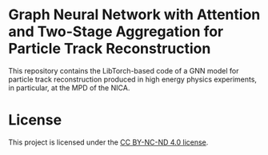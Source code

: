 # Graph Neural Network with Attention and Two-Stage Aggregation for Particle Track Reconstruction
This repository contains the LibTorch-based code of a GNN model for particle track reconstruction produced in high energy physics experiments, in particular, at the MPD of the NICA.

# License
This project is licensed under the [CC BY-NC-ND 4.0 license](LICENSE.md).